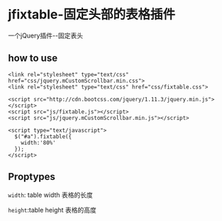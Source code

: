 # jfixtable-固定头部的表格插件 #

一个jQuery插件--固定表头

## how to use ##

```
<link rel="stylesheet" type="text/css" href="css/jquery.mCustomScrollbar.min.css">
<link rel="stylesheet" type="text/css" href="css/fixtable.css">

<script src="http://cdn.bootcss.com/jquery/1.11.3/jquery.min.js"></script>
<script src="js/fixtable.js"></script>
<script src="js/jquery.mCustomScrollbar.min.js"></script>

<script type="text/javascript">
  $("#a").fixtable({
    width:'80%'
  });
</script>
```

## Proptypes ##

`width`: table width 表格的长度

`height`:table height 表格的高度 